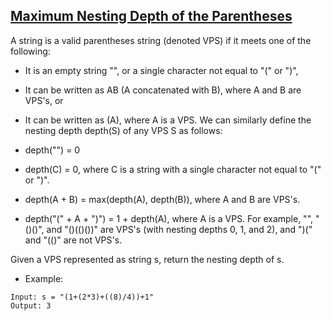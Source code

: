 ## [Maximum Nesting Depth of the Parentheses](https://leetcode.com/problems/maximum-nesting-depth-of-the-parentheses/description/)

A string is a valid parentheses string (denoted VPS) if it meets one of the following:

- It is an empty string "", or a single character not equal to "(" or ")",
- It can be written as AB (A concatenated with B), where A and B are VPS's, or
- It can be written as (A), where A is a VPS.
We can similarly define the nesting depth depth(S) of any VPS S as follows:

- depth("") = 0
- depth(C) = 0, where C is a string with a single character not equal to "(" or ")".
- depth(A + B) = max(depth(A), depth(B)), where A and B are VPS's.
- depth("(" + A + ")") = 1 + depth(A), where A is a VPS.
For example, "", "()()", and "()(()())" are VPS's (with nesting depths 0, 1, and 2), and ")(" and "(()" are not VPS's.

Given a VPS represented as string s, return the nesting depth of s.



- Example:
```
Input: s = "(1+(2*3)+((8)/4))+1"
Output: 3
```
